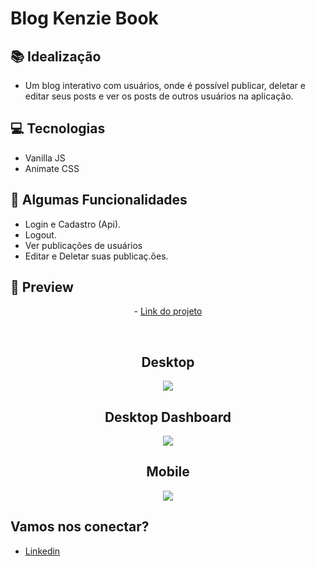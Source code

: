 # Blog Kenzie Book

## 📚 Idealização 
- Um blog interativo com usuários, onde é possível publicar, deletar e editar seus posts e ver os posts de outros usuários na aplicação.

## 💻 Tecnologias
- Vanilla JS
- Animate CSS
 
## 🔆 Algumas Funcionalidades
- Login e Cadastro (Api).
- Logout.
- Ver publicações de usuários
- Editar e Deletar suas publicaç.ões.

## 📱 Preview 
<p align="center"> - <a href="https://kenzie-academy-brasil-developers.github.io/m2-entrega-blog-m2-nakszor/">Link do projeto</a> </p>
<br>
<h2 align="center"> Desktop </h2>

<p align="center">
  <img src="https://i.imgur.com/gYHshmb.png">
</p>

<h2 align="center"> Desktop Dashboard </h2>

<p align="center">
  <img src="https://i.imgur.com/3Yjykf1.png">
</p>



<h2 align="center"> Mobile </h2>

<p align="center">
  <img src="https://i.imgur.com/udEaU7g.png">
</p>

## Vamos nos conectar?
- [Linkedin](https://www.linkedin.com/in/gabrielmalafaia/)
